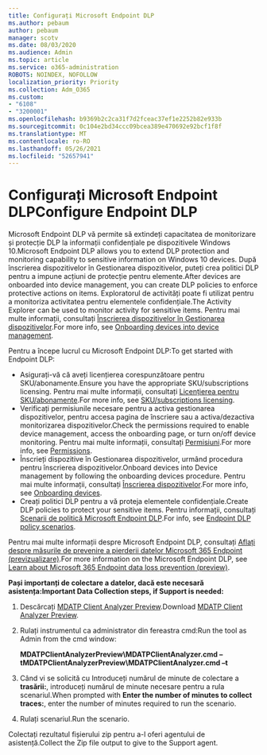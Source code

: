 ```yaml
---
title: Configurați Microsoft Endpoint DLP
ms.author: pebaum
author: pebaum
manager: scotv
ms.date: 08/03/2020
ms.audience: Admin
ms.topic: article
ms.service: o365-administration
ROBOTS: NOINDEX, NOFOLLOW
localization_priority: Priority
ms.collection: Adm_O365
ms.custom:
- "6108"
- "3200001"
ms.openlocfilehash: b9369b2c2ca31f7d2fceac37ef1e2252b82e933b
ms.sourcegitcommit: 0c104e2bd34ccc09bcea389e470692e92bcf1f8f
ms.translationtype: MT
ms.contentlocale: ro-RO
ms.lasthandoff: 05/26/2021
ms.locfileid: "52657941"
---
```

# <a name="configure-endpoint-dlp"></a><span data-ttu-id="f6d64-102">Configurați Microsoft Endpoint DLP</span><span class="sxs-lookup"><span data-stu-id="f6d64-102">Configure Endpoint DLP</span></span>

<span data-ttu-id="f6d64-103">Microsoft Endpoint DLP vă permite să extindeți capacitatea de monitorizare și protecție DLP la informații confidențiale pe dispozitivele Windows 10.</span><span class="sxs-lookup"><span data-stu-id="f6d64-103">Microsoft Endpoint DLP allows you to extend DLP protection and monitoring capability to sensitive information on Windows 10 devices.</span></span> <span data-ttu-id="f6d64-104">După înscrierea dispozitivelor în Gestionarea dispozitivelor, puteți crea politici DLP pentru a impune acțiuni de protecție pentru elemente.</span><span class="sxs-lookup"><span data-stu-id="f6d64-104">After devices are onboarded into device management, you can create DLP policies to enforce protective actions on items.</span></span> <span data-ttu-id="f6d64-105">Exploratorul de activități poate fi utilizat pentru a monitoriza activitatea pentru elementele confidențiale.</span><span class="sxs-lookup"><span data-stu-id="f6d64-105">The Activity Explorer can be used to monitor activity for sensitive items.</span></span> <span data-ttu-id="f6d64-106">Pentru mai multe informații, consultați [Înscrierea dispozitivelor în Gestionarea dispozitivelor](/microsoft-365/compliance/endpoint-dlp-getting-started#onboarding-devices-into-device-management).</span><span class="sxs-lookup"><span data-stu-id="f6d64-106">For more info, see [Onboarding devices into device management](/microsoft-365/compliance/endpoint-dlp-getting-started#onboarding-devices-into-device-management).</span></span>  

<span data-ttu-id="f6d64-107">Pentru a începe lucrul cu Microsoft Endpoint DLP:</span><span class="sxs-lookup"><span data-stu-id="f6d64-107">To get started with Endpoint DLP:</span></span>

- <span data-ttu-id="f6d64-108">Asigurați-vă că aveți licențierea corespunzătoare pentru SKU/abonamente.</span><span class="sxs-lookup"><span data-stu-id="f6d64-108">Ensure you have the appropriate SKU/subscriptions licensing.</span></span> <span data-ttu-id="f6d64-109">Pentru mai multe informații, consultați [Licențierea pentru SKU/abonamente](/microsoft-365/compliance/endpoint-dlp-getting-started#skusubscriptions-licensing).</span><span class="sxs-lookup"><span data-stu-id="f6d64-109">For more info, see [SKU/subscriptions licensing](/microsoft-365/compliance/endpoint-dlp-getting-started#skusubscriptions-licensing).</span></span>
- <span data-ttu-id="f6d64-110">Verificați permisiunile necesare pentru a activa gestionarea dispozitivelor, pentru accesa pagina de înscriere sau a activa/dezactiva monitorizarea dispozitivelor.</span><span class="sxs-lookup"><span data-stu-id="f6d64-110">Check the permissions required to enable device management, access the onboarding page, or turn on/off device monitoring.</span></span> <span data-ttu-id="f6d64-111">Pentru mai multe informații, consultați [Permisiuni](/microsoft-365/compliance/endpoint-dlp-getting-started#permissions).</span><span class="sxs-lookup"><span data-stu-id="f6d64-111">For more info, see [Permissions](/microsoft-365/compliance/endpoint-dlp-getting-started#permissions).</span></span>
- <span data-ttu-id="f6d64-112">Înscrieți dispozitive în Gestionarea dispozitivelor, urmând procedura pentru înscrierea dispozitivelor.</span><span class="sxs-lookup"><span data-stu-id="f6d64-112">Onboard devices into Device management by following the onboarding devices procedure.</span></span> <span data-ttu-id="f6d64-113">Pentru mai multe informații, consultați [Înscrierea dispozitivelor](/microsoft-365/compliance/endpoint-dlp-getting-started#onboarding-devices).</span><span class="sxs-lookup"><span data-stu-id="f6d64-113">For more info, see [Onboarding devices](/microsoft-365/compliance/endpoint-dlp-getting-started#onboarding-devices).</span></span> 
- <span data-ttu-id="f6d64-114">Creați politici DLP pentru a vă proteja elementele confidențiale.</span><span class="sxs-lookup"><span data-stu-id="f6d64-114">Create DLP policies to protect your sensitive items.</span></span> <span data-ttu-id="f6d64-115">Pentru informații, consultați [Scenarii de politică Microsoft Endpoint DLP](/microsoft-365/compliance/endpoint-dlp-using?view=o365-worldwide#endpoint-dlp-policy-scenarios).</span><span class="sxs-lookup"><span data-stu-id="f6d64-115">For info, see [Endpoint DLP policy scenarios](/microsoft-365/compliance/endpoint-dlp-using?view=o365-worldwide#endpoint-dlp-policy-scenarios).</span></span>

<span data-ttu-id="f6d64-116">Pentru mai multe informații despre Microsoft Endpoint DLP, consultați [Aflați despre măsurile de prevenire a pierderii datelor Microsoft 365 Endpoint (previzualizare)](/microsoft-365/compliance/endpoint-dlp-learn-about).</span><span class="sxs-lookup"><span data-stu-id="f6d64-116">For more information on the Microsoft Endpoint DLP, see [Learn about Microsoft 365 Endpoint data loss prevention (preview)](/microsoft-365/compliance/endpoint-dlp-learn-about).</span></span>

<span data-ttu-id="f6d64-117">**Pași importanți de colectare a datelor, dacă este necesară asistența:**</span><span class="sxs-lookup"><span data-stu-id="f6d64-117">**Important Data Collection steps, if Support is needed:**</span></span>

1. <span data-ttu-id="f6d64-118">Descărcați [MDATP Client Analyzer Preview](https://aka.ms/betamdatpanalyzer).</span><span class="sxs-lookup"><span data-stu-id="f6d64-118">Download [MDATP Client Analyzer Preview](https://aka.ms/betamdatpanalyzer).</span></span>
1. <span data-ttu-id="f6d64-119">Rulați instrumentul ca administrator din fereastra cmd:</span><span class="sxs-lookup"><span data-stu-id="f6d64-119">Run the tool as Admin from the cmd window:</span></span>

    <span data-ttu-id="f6d64-120">**MDATPClientAnalyzerPreview\MDATPClientAnalyzer.cmd –t**</span><span class="sxs-lookup"><span data-stu-id="f6d64-120">**MDATPClientAnalyzerPreview\MDATPClientAnalyzer.cmd –t**</span></span>

1. <span data-ttu-id="f6d64-121">Când vi se solicită cu Introduceți numărul de minute de colectare a **trasării:**, introduceți numărul de minute necesare pentru a rula scenariul.</span><span class="sxs-lookup"><span data-stu-id="f6d64-121">When prompted with **Enter the number of minutes to collect traces:**, enter the number of minutes required to run the scenario.</span></span>
1. <span data-ttu-id="f6d64-122">Rulați scenariul.</span><span class="sxs-lookup"><span data-stu-id="f6d64-122">Run the scenario.</span></span>

<span data-ttu-id="f6d64-123">Colectați rezultatul fișierului zip pentru a-l oferi agentului de asistență.</span><span class="sxs-lookup"><span data-stu-id="f6d64-123">Collect the Zip file output to give to the Support agent.</span></span>
